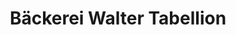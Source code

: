 ---
title: "Bäckerei Walter Tabellion"
url: /rehlingen-siersburg/baeckerei-walter-tabellion/
shop: Bäckerei
---